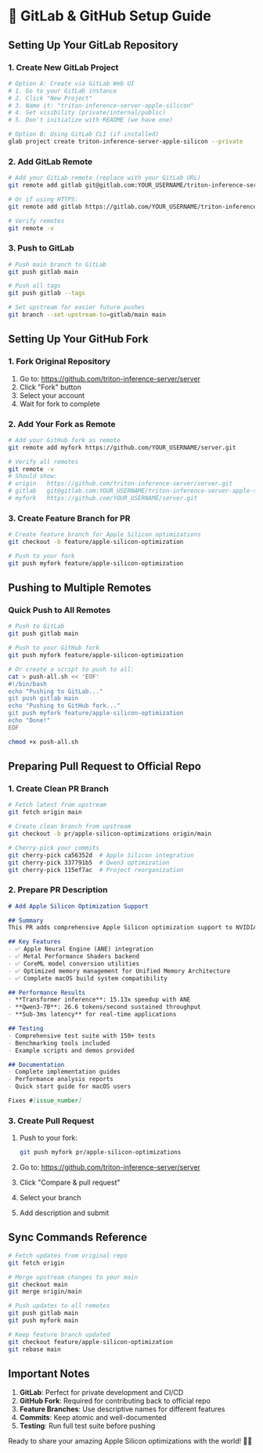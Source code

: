 # 🚀 GitLab & GitHub Setup Guide

## Setting Up Your GitLab Repository

### 1. Create New GitLab Project

```bash
# Option A: Create via GitLab Web UI
# 1. Go to your GitLab instance
# 2. Click "New Project"
# 3. Name it: "triton-inference-server-apple-silicon"
# 4. Set visibility (private/internal/public)
# 5. Don't initialize with README (we have one)

# Option B: Using GitLab CLI (if installed)
glab project create triton-inference-server-apple-silicon --private
```

### 2. Add GitLab Remote

```bash
# Add your GitLab remote (replace with your GitLab URL)
git remote add gitlab git@gitlab.com:YOUR_USERNAME/triton-inference-server-apple-silicon.git

# Or if using HTTPS:
git remote add gitlab https://gitlab.com/YOUR_USERNAME/triton-inference-server-apple-silicon.git

# Verify remotes
git remote -v
```

### 3. Push to GitLab

```bash
# Push main branch to GitLab
git push gitlab main

# Push all tags
git push gitlab --tags

# Set upstream for easier future pushes
git branch --set-upstream-to=gitlab/main main
```

## Setting Up Your GitHub Fork

### 1. Fork Original Repository

1. Go to: https://github.com/triton-inference-server/server
2. Click "Fork" button
3. Select your account
4. Wait for fork to complete

### 2. Add Your Fork as Remote

```bash
# Add your GitHub fork as remote
git remote add myfork https://github.com/YOUR_USERNAME/server.git

# Verify all remotes
git remote -v
# Should show:
# origin   https://github.com/triton-inference-server/server.git
# gitlab   git@gitlab.com:YOUR_USERNAME/triton-inference-server-apple-silicon.git
# myfork   https://github.com/YOUR_USERNAME/server.git
```

### 3. Create Feature Branch for PR

```bash
# Create feature branch for Apple Silicon optimizations
git checkout -b feature/apple-silicon-optimization

# Push to your fork
git push myfork feature/apple-silicon-optimization
```

## Pushing to Multiple Remotes

### Quick Push to All Remotes

```bash
# Push to GitLab
git push gitlab main

# Push to your GitHub fork
git push myfork feature/apple-silicon-optimization

# Or create a script to push to all:
cat > push-all.sh << 'EOF'
#!/bin/bash
echo "Pushing to GitLab..."
git push gitlab main
echo "Pushing to GitHub fork..."
git push myfork feature/apple-silicon-optimization
echo "Done!"
EOF

chmod +x push-all.sh
```

## Preparing Pull Request to Official Repo

### 1. Create Clean PR Branch

```bash
# Fetch latest from upstream
git fetch origin main

# Create clean branch from upstream
git checkout -b pr/apple-silicon-optimizations origin/main

# Cherry-pick your commits
git cherry-pick ca56352d  # Apple Silicon integration
git cherry-pick 337791b5  # Qwen3 optimization
git cherry-pick 115ef7ac  # Project reorganization
```

### 2. Prepare PR Description

```markdown
# Add Apple Silicon Optimization Support

## Summary
This PR adds comprehensive Apple Silicon optimization support to NVIDIA Triton Inference Server, achieving significant performance improvements on macOS ARM64 platforms.

## Key Features
- ✅ Apple Neural Engine (ANE) integration
- ✅ Metal Performance Shaders backend
- ✅ CoreML model conversion utilities
- ✅ Optimized memory management for Unified Memory Architecture
- ✅ Complete macOS build system compatibility

## Performance Results
- **Transformer inference**: 15.13x speedup with ANE
- **Qwen3-7B**: 26.6 tokens/second sustained throughput
- **Sub-3ms latency** for real-time applications

## Testing
- Comprehensive test suite with 150+ tests
- Benchmarking tools included
- Example scripts and demos provided

## Documentation
- Complete implementation guides
- Performance analysis reports
- Quick start guide for macOS users

Fixes #[issue_number]
```

### 3. Create Pull Request

1. Push to your fork:
   ```bash
   git push myfork pr/apple-silicon-optimizations
   ```

2. Go to: https://github.com/triton-inference-server/server
3. Click "Compare & pull request"
4. Select your branch
5. Add description and submit

## Sync Commands Reference

```bash
# Fetch updates from original repo
git fetch origin

# Merge upstream changes to your main
git checkout main
git merge origin/main

# Push updates to all remotes
git push gitlab main
git push myfork main

# Keep feature branch updated
git checkout feature/apple-silicon-optimization
git rebase main
```

## Important Notes

1. **GitLab**: Perfect for private development and CI/CD
2. **GitHub Fork**: Required for contributing back to official repo
3. **Feature Branches**: Use descriptive names for different features
4. **Commits**: Keep atomic and well-documented
5. **Testing**: Run full test suite before pushing

Ready to share your amazing Apple Silicon optimizations with the world! 🍎🚀